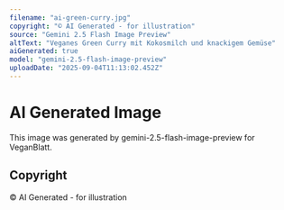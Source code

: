 ```yaml
---
filename: "ai-green-curry.jpg"
copyright: "© AI Generated - for illustration"
source: "Gemini 2.5 Flash Image Preview"
altText: "Veganes Green Curry mit Kokosmilch und knackigem Gemüse"
aiGenerated: true
model: "gemini-2.5-flash-image-preview"
uploadDate: "2025-09-04T11:13:02.452Z"
---
```


# AI Generated Image

This image was generated by gemini-2.5-flash-image-preview for VeganBlatt.

## Copyright
© AI Generated - for illustration
